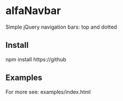 # alfaNavbar

Simple jQuery navigation bars: top and dotted


## Install

npm install https://github


## Examples

For more see: examples/index.html